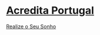 # [Acredita Portugal](http://www.acreditaportugal.pt) 

[Realize o Seu Sonho](http://www.oseusonho.org)


